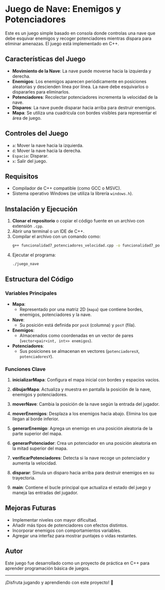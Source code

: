 # Juego de Nave: Enemigos y Potenciadores

Este es un juego simple basado en consola donde controlas una nave que debe esquivar enemigos y recoger potenciadores mientras dispara para eliminar amenazas. El juego está implementado en C++.

## Características del Juego

- **Movimiento de la Nave**: La nave puede moverse hacia la izquierda y derecha.
- **Enemigos**: Los enemigos aparecen periódicamente en posiciones aleatorias y descienden línea por línea. La nave debe esquivarlos o dispararles para eliminarlos.
- **Potenciadores**: Recolectar potenciadores incrementa la velocidad de la nave.
- **Disparos**: La nave puede disparar hacia arriba para destruir enemigos.
- **Mapa**: Se utiliza una cuadrícula con bordes visibles para representar el área de juego.

## Controles del Juego

- `a`: Mover la nave hacia la izquierda.
- `d`: Mover la nave hacia la derecha.
- `Espacio`: Disparar.
- `x`: Salir del juego.

## Requisitos

- Compilador de C++ compatible (como GCC o MSVC).
- Sistema operativo Windows (se utiliza la librería `windows.h`).

## Instalación y Ejecución

1. **Clonar el repositorio** o copiar el código fuente en un archivo con extensión `.cpp`.
2. Abrir una terminal o un IDE de C++.
3. Compilar el archivo con un comando como:
   ```bash
   g++ funcionalidad7_potenciadores_velocidad.cpp -o funcionalidad7_potenciadores_velocidad
   ```
4. Ejecutar el programa:
   ```bash
   ./juego_nave
   ```

## Estructura del Código

### Variables Principales

- **Mapa**:
  - Representado por una matriz 2D (`mapa`) que contiene bordes, enemigos, potenciadores y la nave.
- **Nave**:
  - Su posición está definida por `posX` (columna) y `posY` (fila).
- **Enemigos**:
  - Almacenados como coordenadas en un vector de pares (`vector<pair<int, int>> enemigos`).
- **Potenciadores**:
  - Sus posiciones se almacenan en vectores (`potenciadoresX`, `potenciadoresY`).

### Funciones Clave

1. **inicializarMapa**:
   Configura el mapa inicial con bordes y espacios vacíos.

2. **dibujarMapa**:
   Actualiza y muestra en pantalla la posición de la nave, enemigos y potenciadores.

3. **moverNave**:
   Cambia la posición de la nave según la entrada del jugador.

4. **moverEnemigos**:
   Desplaza a los enemigos hacia abajo. Elimina los que llegan al borde inferior.

5. **generarEnemigo**:
   Agrega un enemigo en una posición aleatoria de la parte superior del mapa.

6. **generarPotenciador**:
   Crea un potenciador en una posición aleatoria en la mitad superior del mapa.

7. **verificarPotenciadores**:
   Detecta si la nave recoge un potenciador y aumenta la velocidad.

8. **disparar**:
   Simula un disparo hacia arriba para destruir enemigos en su trayectoria.

9. **main**:
   Contiene el bucle principal que actualiza el estado del juego y maneja las entradas del jugador.

## Mejoras Futuras

- Implementar niveles con mayor dificultad.
- Añadir más tipos de potenciadores con efectos distintos.
- Incorporar enemigos con comportamientos variables.
- Agregar una interfaz para mostrar puntajes o vidas restantes.

## Autor
Este juego fue desarrollado como un proyecto de práctica en C++ para aprender programación básica de juegos.

---

¡Disfruta jugando y aprendiendo con este proyecto! 🚀

